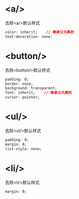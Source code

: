 # \<a/>

去除\<a/>默认样式

```css
color: inherit;    // 继承父元素的
text-decoration: none;
```



# \<button/>

去除\<button/>默认样式

```css
padding: 0;
border: none;
background: transparent;
font: inherit;    // 继承父元素的
cursor: pointer;
```



# \<ul/>

去除\<ul/>默认样式

```css
padding: 0;
margin: 0;
list-style: none;
```



# \<li/>

去除\<li/>默认样式

```css
margin: 0;
```

